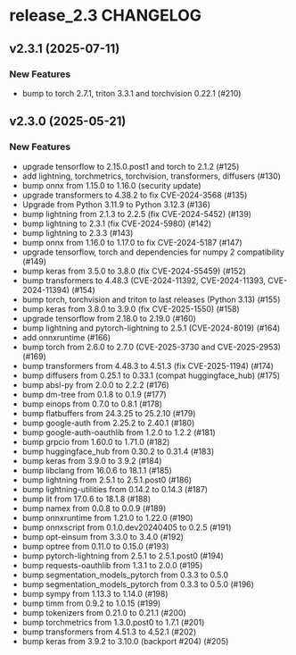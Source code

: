 # release_2.3 CHANGELOG

## v2.3.1 (2025-07-11)

### New Features

- bump to torch 2.7.1, triton 3.3.1 and torchvision 0.22.1 (#210)

## v2.3.0 (2025-05-21)

### New Features

- upgrade tensorflow to 2.15.0.post1 and torch to 2.1.2 (#125)
- add lightning, torchmetrics, torchvision, transformers, diffusers (#130)
- bump onnx from 1.15.0 to 1.16.0 (security update)
- upgrade transformers to 4.38.2 to fix CVE-2024-3568 (#135)
- Upgrade from Python 3.11.9 to Python 3.12.3 (#136)
- bump lightning from 2.1.3 to 2.2.5 (fix CVE-2024-5452) (#139)
- bump lightning to 2.3.1 (fix CVE-2024-5980) (#142)
- bump lightning to 2.3.3 (#143)
- bump onnx from 1.16.0 to 1.17.0 to fix CVE-2024-5187 (#147)
- upgrade tensorflow, torch and dependencies for numpy 2 compatibility (#149)
- bump keras from 3.5.0 to 3.8.0 (fix CVE-2024-55459) (#152)
- bump transformers to 4.48.3 (CVE-2024-11392, CVE-2024-11393, CVE-2024-11394) (#154)
- bump torch, torchvision and triton to last releases (Python 3.13) (#155)
- bump keras from 3.8.0 to 3.9.0 (fix CVE-2025-1550) (#158)
- upgrade tensorflow from 2.18.0 to 2.19.0 (#160)
- bump lightning and pytorch-lightning to 2.5.1 (CVE-2024-8019) (#164)
- add onnxruntime (#166)
- bump torch from 2.6.0 to 2.7.0 (CVE-2025-3730 and CVE-2025-2953) (#169)
- bump transformers from 4.48.3 to 4.51.3 (fix CVE-2025-1194) (#174)
- bump diffusers from 0.25.1 to 0.33.1 (compat huggingface_hub) (#175)
- bump absl-py from 2.0.0 to 2.2.2 (#176)
- bump dm-tree from 0.1.8 to 0.1.9 (#177)
- bump einops from 0.7.0 to 0.8.1 (#178)
- bump flatbuffers from 24.3.25 to 25.2.10 (#179)
- bump google-auth from 2.25.2 to 2.40.1 (#180)
- bump google-auth-oauthlib from 1.2.0 to 1.2.2 (#181)
- bump grpcio from 1.60.0 to 1.71.0 (#182)
- bump huggingface_hub from 0.30.2 to 0.31.4 (#183)
- bump keras from 3.9.0 to 3.9.2 (#184)
- bump libclang from 16.0.6 to 18.1.1 (#185)
- bump lightning from 2.5.1 to 2.5.1.post0 (#186)
- bump lightning-utilities from 0.14.2 to 0.14.3 (#187)
- bump lit from 17.0.6 to 18.1.8 (#188)
- bump namex from 0.0.8 to 0.0.9 (#189)
- bump onnxruntime from 1.21.0 to 1.22.0 (#190)
- bump onnxscript from 0.1.0.dev20240405 to 0.2.5 (#191)
- bump opt-einsum from 3.3.0 to 3.4.0 (#192)
- bump optree from 0.11.0 to 0.15.0 (#193)
- bump pytorch-lightning from 2.5.1 to 2.5.1.post0 (#194)
- bump requests-oauthlib from 1.3.1 to 2.0.0 (#195)
- bump segmentation_models_pytorch from 0.3.3 to 0.5.0
- bump segmentation_models_pytorch from 0.3.3 to 0.5.0 (#196)
- bump sympy from 1.13.3 to 1.14.0 (#198)
- bump timm from 0.9.2 to 1.0.15 (#199)
- bump tokenizers from 0.21.0 to 0.21.1 (#200)
- bump torchmetrics from 1.3.0.post0 to 1.7.1 (#201)
- bump transformers from 4.51.3 to 4.52.1 (#202)
- bump keras from 3.9.2 to 3.10.0 (backport #204) (#205)


